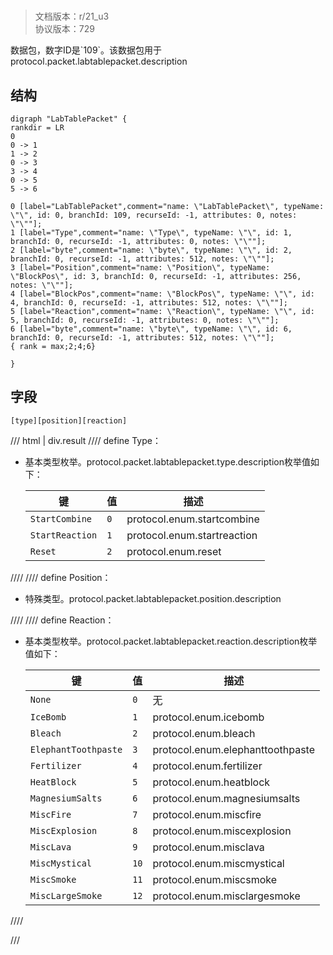 # <!-- md:samp LabTablePacket -->

> 文档版本：r/21_u3<br/>协议版本：729

<!-- md:samp LabTablePacket -->数据包，数字ID是`109`。该数据包用于protocol.packet.labtablepacket.description

## 结构

```viz
digraph "LabTablePacket" {
rankdir = LR
0
0 -> 1
1 -> 2
0 -> 3
3 -> 4
0 -> 5
5 -> 6

0 [label="LabTablePacket",comment="name: \"LabTablePacket\", typeName: \"\", id: 0, branchId: 109, recurseId: -1, attributes: 0, notes: \"\""];
1 [label="Type",comment="name: \"Type\", typeName: \"\", id: 1, branchId: 0, recurseId: -1, attributes: 0, notes: \"\""];
2 [label="byte",comment="name: \"byte\", typeName: \"\", id: 2, branchId: 0, recurseId: -1, attributes: 512, notes: \"\""];
3 [label="Position",comment="name: \"Position\", typeName: \"BlockPos\", id: 3, branchId: 0, recurseId: -1, attributes: 256, notes: \"\""];
4 [label="BlockPos",comment="name: \"BlockPos\", typeName: \"\", id: 4, branchId: 0, recurseId: -1, attributes: 512, notes: \"\""];
5 [label="Reaction",comment="name: \"Reaction\", typeName: \"\", id: 5, branchId: 0, recurseId: -1, attributes: 0, notes: \"\""];
6 [label="byte",comment="name: \"byte\", typeName: \"\", id: 6, branchId: 0, recurseId: -1, attributes: 512, notes: \"\""];
{ rank = max;2;4;6}

}

```

## 字段

```title='LabTablePacket'
[type][position][reaction]
```

/// html | div.result
//// define
Type：<!-- md:samp byte -->

- 基本类型枚举。protocol.packet.labtablepacket.type.description枚举值如下：

  |键|值|描述|
  |---|---|---|
  |`StartCombine`|`0`|protocol.enum.startcombine|
  |`StartReaction`|`1`|protocol.enum.startreaction|
  |`Reset`|`2`|protocol.enum.reset|



////
//// define
Position：[<!-- md:samp BlockPos -->](../types/blockpos.md)

- 特殊类型。protocol.packet.labtablepacket.position.description


////
//// define
Reaction：<!-- md:samp byte -->

- 基本类型枚举。protocol.packet.labtablepacket.reaction.description枚举值如下：

  |键|值|描述|
  |---|---|---|
  |`None`|`0`|无|
  |`IceBomb`|`1`|protocol.enum.icebomb|
  |`Bleach`|`2`|protocol.enum.bleach|
  |`ElephantToothpaste`|`3`|protocol.enum.elephanttoothpaste|
  |`Fertilizer`|`4`|protocol.enum.fertilizer|
  |`HeatBlock`|`5`|protocol.enum.heatblock|
  |`MagnesiumSalts`|`6`|protocol.enum.magnesiumsalts|
  |`MiscFire`|`7`|protocol.enum.miscfire|
  |`MiscExplosion`|`8`|protocol.enum.miscexplosion|
  |`MiscLava`|`9`|protocol.enum.misclava|
  |`MiscMystical`|`10`|protocol.enum.miscmystical|
  |`MiscSmoke`|`11`|protocol.enum.miscsmoke|
  |`MiscLargeSmoke`|`12`|protocol.enum.misclargesmoke|



////

///

